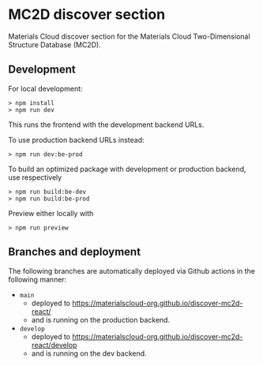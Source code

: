 # MC2D discover section

Materials Cloud discover section for the Materials Cloud Two-Dimensional Structure Database (MC2D).

## Development

For local development:

```
> npm install
> npm run dev
```

This runs the frontend with the development backend URLs.

To use production backend URLs instead:

```
> npm run dev:be-prod
```

To build an optimized package with development or production backend, use respectively

```
> npm run build:be-dev
> npm run build:be-prod
```

Preview either locally with

```
> npm run preview
```

## Branches and deployment

The following branches are automatically deployed via Github actions in the following manner:

- `main`
  - deployed to https://materialscloud-org.github.io/discover-mc2d-react/
  - and is running on the production backend.
- `develop`
  - deployed to https://materialscloud-org.github.io/discover-mc2d-react/develop
  - and is running on the dev backend.
